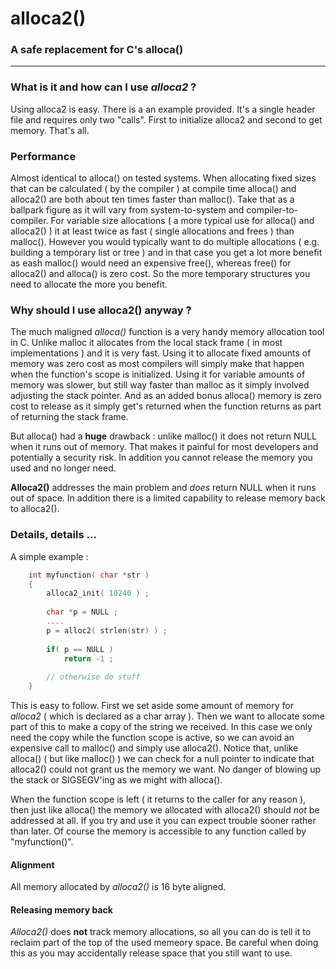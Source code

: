 # alloca2()

### A safe replacement for C's alloca()

---

### What is it and how can I use *alloca2* ?

Using alloca2 is easy.  There is a an example provided.  It's a single header file and requires only two "calls".  First to initialize alloca2 and second to get memory.  That's all.

### Performance

Almost identical to alloca() on tested systems.  When allocating fixed sizes that can be calculated ( by the compiler ) at compile time alloca() and alloca2() are both about ten times faster than malloc().  Take that as a ballpark figure as it will vary from system-to-system and compiler-to-compiler.  For variable size allocations ( a more typical use for alloca() and alloca2() ) it at least twice as fast ( single allocations and frees ) than malloc().  However you would typically want to do multiple allocations ( e.g. building a temporary list or tree ) and in that case you get a lot more benefit as eash malloc() would need an expensive free(), whereas free() for alloca2() and alloca() is zero cost.  So the more temporary structures you need to allocate the more you benefit.

### Why should I use alloca2() anyway ?

The much maligned *alloca()* function is a very handy memory allocation tool in C.  Unlike malloc it allocates from the local stack frame ( in most implementations ) and it is very fast.  Using it to allocate fixed amounts of memory was zero cost as most compilers will simply make that happen when the function's scope is initialized.  Using it for variable amounts of memory was slower, but still way faster than malloc as it simply involved adjusting the stack pointer.  And as an added bonus alloca() memory is zero cost to release as it simply get's returned when the function returns as part of returning the stack frame.

But alloca() had a **huge** drawback : unlike malloc() it does not return NULL when it runs out of memory.  That makes it painful for most developers and potentially a security risk.  In addition you cannot release the memory you used and no longer need.

**Alloca2()** addresses the main problem and *does* return NULL when it runs out of space.  In addition there is a limited capability to release memory back to alloca2().

### Details, details ...

A simple example :

```C
    int myfunction( char *str )
    {
        alloca2_init( 10240 ) ;
        
        char *p = NULL ;
        ....
        p = alloc2( strlen(str) ) ;
        
        if( p == NULL )
            return -1 ;
        
        // otherwise do stuff
    }
```

This is easy to follow.  First we set aside some amount of memory for *alloca2* ( which is declared as a char array ).  Then we want to allocate some part of this to make a copy of the string we received.  In this case we only need the copy while the function scope is active, so we can avoid an expensive call to malloc() and simply use alloca2().  Notice that, unlike alloca() ( but like malloc() ) we can check for a null pointer to indicate that alloca2() could not grant us the memory we want.  No danger of blowing up the stack or SIGSEGV'ing as we might with alloca().

When the function scope is left ( it returns to the caller for any reason ), then just like alloca() the memory we allocated with alloca2() should *not* be addressed at all.  If you try and use it you can expect trouble sooner rather than later.  Of course the memory is accessible to any function called by "myfunction()".

#### Alignment

All memory allocated by *alloca2()* is 16 byte aligned.

#### Releasing memory back

*Alloca2()* does **not** track memory allocations, so all you can do is tell it to reclaim part of the top of the used memeory space.  Be careful when doing this as you may accidentally release space that you still want to use.



